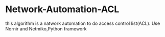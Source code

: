 # Network-Automation-ACL
this algorithm is a natwork automation to do access control list(ACL). Use Nornir and Netmiko,Python framework
